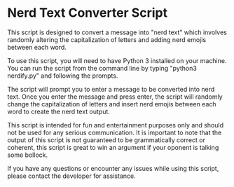 # Nerd Text Converter Script

This script is designed to convert a message into "nerd text" which involves randomly altering the capitalization of letters and adding nerd emojis between each word.

To use this script, you will need to have Python 3 installed on your machine. You can run the script from the command line by typing "python3 nerdify.py" and following the prompts.

The script will prompt you to enter a message to be converted into nerd text. Once you enter the message and press enter, the script will randomly change the capitalization of letters and insert nerd emojis between each word to create the nerd text output.

This script is intended for fun and entertainment purposes only and should not be used for any serious communication. It is important to note that the output of this script is not guaranteed to be grammatically correct or coherent, this script is great to win an argument if your oponent is talking some bollock.

If you have any questions or encounter any issues while using this script, please contact the developer for assistance.